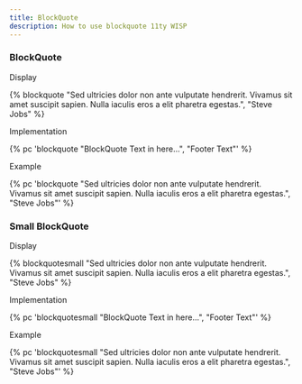 ```yaml
---
title: BlockQuote
description: How to use blockquote 11ty WISP
---
```

### BlockQuote

Display

{% blockquote  "Sed ultricies dolor non ante vulputate hendrerit. Vivamus sit amet suscipit sapien. Nulla iaculis eros a elit pharetra egestas.", "Steve Jobs" %}

Implementation

{% pc 'blockquote "BlockQuote Text in here...", "Footer Text"' %}

Example

{% pc 'blockquote  "Sed ultricies dolor non ante vulputate hendrerit. Vivamus sit amet suscipit sapien. Nulla iaculis eros a elit pharetra egestas.", "Steve Jobs"' %}

### Small BlockQuote

Display

{% blockquotesmall  "Sed ultricies dolor non ante vulputate hendrerit. Vivamus sit amet suscipit sapien. Nulla iaculis eros a elit pharetra egestas.", "Steve Jobs" %}

Implementation

{% pc 'blockquotesmall  "BlockQuote Text in here...", "Footer Text"' %}

Example

{% pc 'blockquotesmall  "Sed ultricies dolor non ante vulputate hendrerit. Vivamus sit amet suscipit sapien. Nulla iaculis eros a elit pharetra egestas.", "Steve Jobs"' %}


